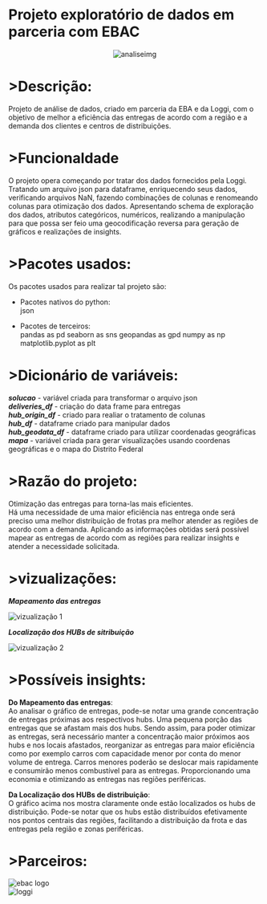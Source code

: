 # Projeto exploratório de dados em parceria com EBAC
<div align="center">
  
 ![analiseimg](https://github.com/user-attachments/assets/a9ab3ab6-2953-4db6-a52d-539d2ede7564)

</div>


# >Descrição:
 Projeto de análise de dados, criado em parceria da EBA e da Loggi, com o objetivo de melhor a eficiência das entregas de acordo com a região e a demanda dos clientes e centros de distribuições.

# >Funcionaldade

 O projeto opera começando por tratar dos dados fornecidos pela Loggi. Tratando um arquivo json para dataframe, enriquecendo seus dados, verificando arquivos NaN, fazendo combinações de colunas e renomeando colunas para otimização dos dados.
 Apresentando schema de exploração dos dados, atributos categóricos, numéricos, realizando a manipulação para que possa ser feio uma geocodificação reversa para geração de gráficos e realizações de insights.

# >Pacotes usados:
 Os pacotes usados para realizar tal projeto são:  
 
  - Pacotes nativos do python:  
    json

  - Pacotes de terceiros:  
    pandas as pd
    seaborn as sns
    geopandas as gpd
    numpy as np
    matplotlib.pyplot as plt

# >Dicionário de variáveis:
   ***solucao*** - variável criada para transformar o arquivo json  
   ***deliveries_df*** - criação do data frame para entregas  
   ***hub_origin_df*** - criado para realiar o tratamento de colunas  
   ***hub_df*** - dataframe criado para manipular dados  
   ***hub_geodata_df*** - dataframe criado para utilizar coordenadas geográficas  
   ***mapa*** - variável criada para gerar visualizações usando coordenas geográficas e o mapa do Distrito Federal

# >Razão do projeto:

  Otimização das entregas para torna-las mais eficientes.  
  Há uma necessidade de uma maior eficiência nas entrega onde será preciso uma melhor distribuição de frotas pra melhor atender as regiões de acordo com a demanda. Aplicando as informações obtidas será possível mapear as entregas de acordo com as regiões para realizar insights e atender a necessidade solicitada.

# >vizualizações:  
  ***Mapeamento das entregas***  
    
  ![vizualização 1](https://github.com/user-attachments/assets/6cffbe80-4f57-4b7b-a5a4-6b4e04d3590f)  
    
  ***Localização dos HUBs de sitribuição***  
    
  ![vizualização 2](https://github.com/user-attachments/assets/da42b4c0-baa4-4b6c-bda9-69e0e4bf64aa)  

  
# >Possíveis insights:  
  **Do Mapeamento das entregas**:  
  Ao analisar o gráfico de entregas, pode-se notar uma grande concentração de entregas próximas aos respectivos hubs. Uma pequena porção das entregas que se afastam mais dos hubs. Sendo assim, para poder otimizar as entregas, será necessário manter a concentração maior próximos aos hubs e nos locais afastados, reorganizar as entregas para maior eficiência como por exemplo carros com capacidade menor por conta do menor volume de entrega. Carros menores poderão se deslocar mais rapidamente e consumirão menos combustível para as entregas. Proporcionando uma economia e otimizando as entregas nas regiões periféricas.  

  **Da Localização dos HUBs de distribuição**:  
  O gráfico acima nos mostra claramente onde estão localizados os hubs de distribuição. Pode-se notar que os hubs estão distribuídos efetivamente nos pontos centrais das regiões, facilitando a distribuição da frota e das entregas pela região e zonas periféricas.  
    
# >Parceiros:  
   
  ![ebac logo](https://github.com/user-attachments/assets/39b14fa7-c91c-4b39-8e02-7dc996b203e0)  
  ![loggi](https://github.com/user-attachments/assets/6cb12b43-4004-490f-b216-7debefcc940c)  
 



